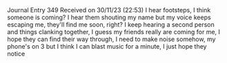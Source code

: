
<html>
  <body>
  Journal Entry 349 Received on 30/11/23 (22:53)
I hear footsteps, I think someone is coming? I hear them shouting my name but my voice keeps escaping me, they'll find me soon, right? I keep hearing a second person and things clanking together, I guess my friends really are coming for me, I hope they can find their way through, I need to make noise somehow, my phone's on 3 but I think I can blast music for a minute, I just hope they notice
  </body>
</html>
